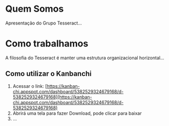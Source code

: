 # Quem Somos

Apresentação do Grupo Tesseract...

# Como trabalhamos

A filosofia do Tesseract é manter uma estrutura organizacional horizontal...

## Como utilizar o Kanbanchi

1. Acessar o link: [https://kanban-chi.appspot.com/dashboard/5382529324679168/d-5382529324679168](https://kanban-chi.appspot.com/dashboard/5382529324679168/d-5382529324679168)
2. Abrirá uma tela para fazer Download, pode clicar para baixar
3. ...



